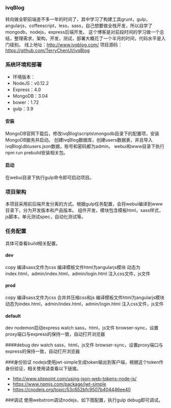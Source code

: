 ### ivqBlog

转向做全职前端差不多一年的时间了，其中学习了构建工具grunt，gulp，angularjs，coffeescript，less，sass，自己想要做全栈开发，所以自学了mongodb，nodejs，express后端开发。
这个博客是对前段时间的学习做一个总结，整理需求，架构，开发，测试，部署大概花了一个半月的时间，代码水平是入门级别。
线上地址：http://www.ivqblog.com/
项目源码：https://github.com/TerryChenUI/ivqBlog
 
### 系统环境和部署
 
* 环境版本：
* NodeJS：v0.12.2
* Express：4.0
* MongoDB：3.04
* bower：1.72
* gulp：3.9
 
#### 安装
MongoDB官网下载后，修改ivqBlog\scripts\mongodb目录下的配置项，安装MongoDB服务并启动。
创建ivqBlog数据库，创建users数据表，并且导入ivqBlog\db\users.json数据，账号和密码都为admin。
webui和www目录下执行npm run prebuild安装相关包。
 
#### 启动
在webui目录下执行gulp命令即可启动项目。
 
### 项目架构
本项目采用前后端开发分离的方式。根据gulp任务配置，会将webui编译到www目录下，分为开发版本和产品版本。
组件开发，模块包含模板html，sass样式，js脚本，单元测试spec，自动化测试等。
 
### 任务配置
具体可查看build相关配置。
#### dev
copy
编译sass文件为css
编译模板文件html为angularjs模块
动态为index.html，admin/index.html，admin/login.html 注入css文件，js文件
 
#### prod
copy
编译sass文件为css
合并并压缩css和js
编译模板文件html为angularjs模块
动态为index.html，admin/index.html，admin/login.html 注入css文件，js文件
 
#### default
dev
nodemon启动express
watch sass，html，js文件
browser-sync，设置proxy端口与express的保持一致，自动打开浏览器
 
####debug
dev
watch sass，html，js文件
browser-sync，设置proxy端口与express的保持一致，自动打开浏览器
 
###身份验证
nodejs使用jwt-simple生成token输出到客户端，根据这个token作身份验证，相关使用请查看以下链接。
* http://www.sitepoint.com/using-json-web-tokens-node-js/
* https://www.npmjs.com/package/jwt-simple
* https://cnodejs.org/topic/53c652bfc9507b404446ee40
 
###调试
使用webstrom调试nodejs，如下图配置，执行gulp debug即可调试。

